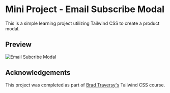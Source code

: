 # Mini Project - Email Subscribe Modal



This is a simple learning project utilizing Tailwind CSS to create a product modal.




## Preview

![Email Subcribe Modal](https://dj-project-previews.s3.us-east-1.amazonaws.com/product-modal-tailwind.png?response-content-disposition=inline&X-Amz-Security-Token=IQoJb3JpZ2luX2VjEOP%2F%2F%2F%2F%2F%2F%2F%2F%2F%2FwEaCXVzLWVhc3QtMSJIMEYCIQDfmM6Gx96ZXSTTASzRoa9l24DoTffCDDdtbUkjEUYUbwIhAI4wvy609HMStes5KwA2GhMQw5VZ6eS2MV6kXuSqDDDnKoQDCPz%2F%2F%2F%2F%2F%2F%2F%2F%2F%2FwEQABoMNzM1MzE5MDk0OTMyIgyLk4UiLOUCb324%2BIUq2AJ4lAzVey7%2F%2BK2fdhXyLYZpE0%2BznxvjPoSBb4nkuIJp6Lb1mdOfqgVF4ZiA%2BJzlRjFwHEYjWpSr0m7JQwUr0mSvzjbVgv5N8pq47G6VLuDd6WUx9%2FIEtzML2RAfNEcUtvVK1cqZU2mKC6wzqWHuzjD9O%2FPqQKpav91mvJnZ%2FCLXKPxQQHtaeGNnoWrzt%2BlhrDjTG%2Be8FbJpezNFb5ncnru0qElqd4Y7aIRpu7GHEMwN8VLtYU%2FR8MBCfGIkPVPddSDvhV9iyy91I59C34%2FSnEy2hTwYs0BYxwsnunKqC%2BdvWFKNFiOiyO1xEvHvDbtPInPuHWGe2H8k8k21QSxmhxQUgG1mfRFkl0bUo8mgwTxAPiIk0TNOGPAvwF%2BATIuXuXZGZhUF5a9KK4TUK3BRXC0i1uzyROnQA7HYf%2Bg03GSAiAmKvLJ1qX8KoutGhujKlVgV5I%2BDyuG%2BEDC7nNKpBjqyAnZH5RjeYnu1G4eMDJENUOOk6NVlFRQU2yshJN2RzufGk2EXC4HbzGmTEkFaKra%2BcAHvT51CxCxruoDQW9%2FUmZnimbfK%2BzbLJXjVkZHhiJgj5e0KrswXJdsA5BUfxrKjrPyecIqXFnLTEbD0IEfujNGPIuWgkGqR1%2FGIXFpVzGgat8TP%2BXVPpWu17suM6yyKrfEMQIlBRBDn2XL3LIzoVJs87AC8ACiOg1LCBypiXuVs%2BQTIBIUnhEwZOhBc7EASX3aqJ5kmBcEkq3p2rgz4CCNgEco3rdk0KcDYUZUemt0wvDC4W8cSjTNfoRS5%2FG%2FyGKHzSAkF957hG3IbqIA6y4LUVFvsBiwYi7he4EdmF8c9zZ9bD7B1vCuFS9rky5zCovRcJ6wr3yBK1fHgehI8u1Th8g%3D%3D&X-Amz-Algorithm=AWS4-HMAC-SHA256&X-Amz-Date=20231022T032013Z&X-Amz-SignedHeaders=host&X-Amz-Expires=300&X-Amz-Credential=ASIA2WNDO62KOP7GYR7P%2F20231022%2Fus-east-1%2Fs3%2Faws4_request&X-Amz-Signature=254131f5d50b71fa8ce0872786fb576302afebebc216bcc5edd2dd93326ef7bf)


## Acknowledgements

This project was completed as part of [Brad Traversy's](https://github.com/bradtraversy) Tailwind CSS course. 


